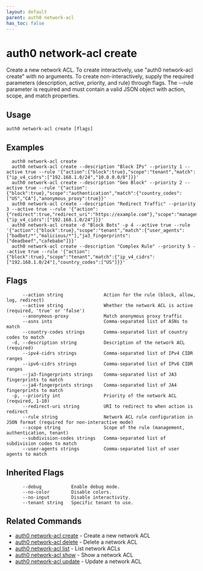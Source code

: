 ```yaml
---
layout: default
parent: auth0 network-acl
has_toc: false
---
```

# auth0 network-acl create

Create a new network ACL.
To create interactively, use "auth0 network-acl create" with no arguments.
To create non-interactively, supply the required parameters (description, active, priority, and rule) through flags.
The --rule parameter is required and must contain a valid JSON object with action, scope, and match properties.

## Usage
```
auth0 network-acl create [flags]
```

## Examples

```
  auth0 network-acl create
  auth0 network-acl create --description "Block IPs" --priority 1 --active true --rule '{"action":{"block":true},"scope":"tenant","match":{"ip_v4_cidrs":["192.168.1.0/24","10.0.0.0/8"]}}'
  auth0 network-acl create --description "Geo Block" --priority 2 --active true --rule '{"action":{"block":true},"scope":"authentication","match":{"country_codes":["US","CA"],"anonymous_proxy":true}}'
  auth0 network-acl create --description "Redirect Traffic" --priority 3 --active true --rule '{"action":{"redirect":true,"redirect_uri":"https://example.com"},"scope":"management","match":{"ip_v4_cidrs":["192.168.1.0/24"]}}'
  auth0 network-acl create -d "Block Bots" -p 4 --active true --rule '{"action":{"block":true},"scope":"tenant","match":{"user_agents":["badbot/*","malicious/*"],"ja3_fingerprints":["deadbeef","cafebabe"]}}'
  auth0 network-acl create --description "Complex Rule" --priority 5 --active true --rule '{"action":{"block":true},"scope":"tenant","match":{"ip_v4_cidrs":["192.168.1.0/24"],"country_codes":["US"]}}'
```


## Flags

```
      --action string               Action for the rule (block, allow, log, redirect)
      --active string               Whether the network ACL is active (required, 'true' or 'false')
      --anonymous-proxy             Match anonymous proxy traffic
      --asns ints                   Comma-separated list of ASNs to match
      --country-codes strings       Comma-separated list of country codes to match
  -d, --description string          Description of the network ACL (required)
      --ipv4-cidrs strings          Comma-separated list of IPv4 CIDR ranges
      --ipv6-cidrs strings          Comma-separated list of IPv6 CIDR ranges
      --ja3-fingerprints strings    Comma-separated list of JA3 fingerprints to match
      --ja4-fingerprints strings    Comma-separated list of JA4 fingerprints to match
  -p, --priority int                Priority of the network ACL (required, 1-10)
      --redirect-uri string         URI to redirect to when action is redirect
      --rule string                 Network ACL rule configuration in JSON format (required for non-interactive mode)
      --scope string                Scope of the rule (management, authentication, tenant)
      --subdivision-codes strings   Comma-separated list of subdivision codes to match
      --user-agents strings         Comma-separated list of user agents to match
```


## Inherited Flags

```
      --debug           Enable debug mode.
      --no-color        Disable colors.
      --no-input        Disable interactivity.
      --tenant string   Specific tenant to use.
```


## Related Commands

- [auth0 network-acl create](auth0_network-acl_create.md) - Create a new network ACL
- [auth0 network-acl delete](auth0_network-acl_delete.md) - Delete a network ACL
- [auth0 network-acl list](auth0_network-acl_list.md) - List network ACLs
- [auth0 network-acl show](auth0_network-acl_show.md) - Show a network ACL
- [auth0 network-acl update](auth0_network-acl_update.md) - Update a network ACL


